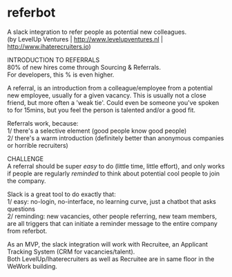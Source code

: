 # referbot <br>
A slack integration to refer people as potential new colleagues. <br>
(by LevelUp Ventures | http://www.levelupventures.nl | http://www.ihaterecruiters.io) <br>

INTRODUCTION TO REFERRALS <br>
80% of new hires come through Sourcing & Referrals. <br>
For developers, this % is even higher. <br>

A referral, is an introduction from a colleague/employee from a potential new employee, usually for a given vacancy. This is usually not a close friend, but more often a 'weak tie'. Could even be someone  you've spoken to for 15mins, but you feel the person is talented and/or a good fit.

Referrals work, because: <br>
1/ there's a selective element (good people know good people) <br>
2/ there's a warm introduction (definitely better than anonymous companies or horrible recruiters) <br>

CHALLENGE <br>
A referral should be super _easy_ to do (little time, little effort), and only works if people are regularly _reminded_ to think about potential cool people to join the company.  <br>

Slack is a great tool to do exactly that: <br>
1/ easy: no-login, no-interface, no learning curve, just a chatbot that asks questions <br>
2/ reminding: new vacancies, other people referring, new team members, are all triggers that can initiate a reminder message to the entire company from referbot. <br>

As an MVP, the slack integration will work with Recruitee, an Applicant Tracking System (CRM for vacancies/talent). <br>
Both LevelUp/Ihaterecruiters as well as Recruitee are in same floor in the WeWork building.
